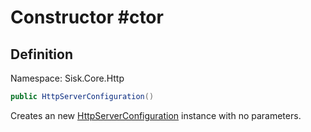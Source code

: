 # Constructor #ctor

## Definition
Namespace: Sisk.Core.Http

```csharp
public HttpServerConfiguration()
```

Creates an new [HttpServerConfiguration](/spec/Sisk/Core/Http/HttpServerConfiguration) instance with no parameters.

